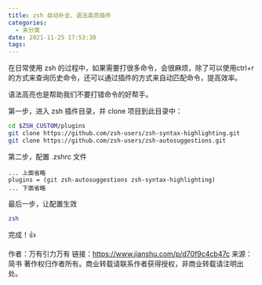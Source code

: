 ```yaml
---
title: zsh 自动补全、语法高亮插件
categories:
  - 未分类
date: 2021-11-25 17:53:38
tags:
---
```

在日常使用 zsh 的过程中，如果需要打很多命令，会很麻烦，除了可以使用ctrl+r 的方式来查询历史命令，还可以通过插件的方式来自动匹配命令，提高效率。

语法高亮也是帮助我们不要打错命令的好帮手。

第一步，进入 zsh 插件目录，并 clone 项目到此目录中：
```bash
cd $ZSH_CUSTOM/plugins
git clone https://github.com/zsh-users/zsh-syntax-highlighting.git
git clone https://github.com/zsh-users/zsh-autosuggestions.git
```
第二步，配置 .zshrc 文件
```
... 上面省略
plugins = (git zsh-autosuggestions zsh-syntax-highlighting)
... 下面省略
```
最后一步，让配置生效
```bash
zsh
```
完成！👍

作者：万有引力万有
链接：https://www.jianshu.com/p/d70f9c4cb47c
来源：简书
著作权归作者所有。商业转载请联系作者获得授权，非商业转载请注明出处。